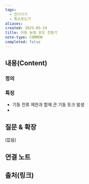 ```yaml
---
tags:
  - 전기기기
  - 특수유도기
aliases: 
created: 2025-05-24
title: 이중 농형 유도 전동기
note-type: COMMON
completed: false
---
```


## 내용(Content)
### 정의

### 특징
- 기동 전류 제한과 함께 큰 기동 토크 발생
- 

## 질문 & 확장

(없음)

## 연결 노트

## 출처(링크)


